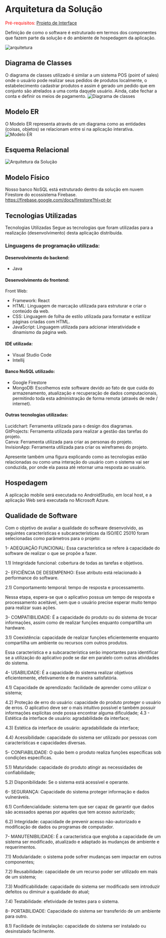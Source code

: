 # Arquitetura da Solução

<span style="color:red">Pré-requisitos: <a href="3-Projeto de Interface.md"> Projeto de Interface</a></span>

Definição de como o software é estruturado em termos dos componentes que fazem parte da solução e do ambiente de hospedagem da aplicação.

![arquitetura](https://github.com/ICEI-PUC-Minas-PMV-ADS/pmv-ads-2024-1-e4-proj-infra-t5-pmv-ads-2024-1-e4-proj-infra-t5-grupo01/assets/110863711/64958d19-07ff-4388-8e34-db964743e0b9)






## Diagrama de Classes

O diagrama de classes utilizado é similar a um sistema POS (point of sales) onde o usuário pode realizar seus pedidos de produtos localmente, o estabelecimento cadastrar produtos e assim é gerado um pedido que em conjunto são atrelados a uma conta daquele usuário. Ainda, cabe fechar a conta e definir os meios de pagamento.
![Diagrama de classes](img/DiagramaClasse.png)

## Modelo ER

O Modelo ER representa através de um diagrama como as entidades (coisas, objetos) se relacionam entre si na aplicação interativa.
![Modelo ER](img/DiagramaER.png)

## Esquema Relacional

![Arquitetura da Solução](img/EsquemaRelacional.png)
## Modelo Físico 

Nosso banco NoSQL está estruturado dentro da solução em nuvem Firestore do ecossistema Firebase.</br>
https://firebase.google.com/docs/firestore?hl=pt-br

## Tecnologias Utilizadas
Tecnologias Utilizadas
Segue as tecnologias que foram utilizadas para a realização (desenvolvimento) desta aplicação distribuída.

### Linguagens de programação utilizada:

#### Desenvolvimento do backend:
- Java
#### Desenvolvimento do frontend:
Front Web:
- Framework: React
- HTML: Linguagem de marcação utilizada para estruturar e criar o conteúdo da web. </br>
- CSS: Linguagem de folha de estilo utilizada para formatar e estilizar páginas criadas com HTML.</br>
- JavaScript: Linguagem utilizada para adcionar interatividade e dinamismo da página web.</br>
#### IDE utilizada: </br>
- Visual Studio Code</br> 
- Intellij</br> 
#### Banco NoSQL utilizado: </br> 
- Google Firestore
- MongoDB: Escolhemos este software devido ao fato de que cuida do armazenamento, atualização e recuperação de dados computacionais, permitindo toda esta administração de forma remota (através de rede / internet).</br>
#### Outras tecnologias utilizadas:</br>
Lucidchart: Ferramenta utilizada para o design dos diagramas.</br>
GitProjects: Ferramenta utilizada para realizar a gestão das tarefas do projeto.</br>
Canva: Ferramenta utilizada para criar as personas do projeto.</br>
InvisionApp: Ferramenta utilizada para criar os wireframes do projeto.



Apresente também uma figura explicando como as tecnologias estão relacionadas ou como uma interação do usuário com o sistema vai ser conduzida, por onde ela passa até retornar uma resposta ao usuário.

## Hospedagem

A aplicação mobile será executada no AndroidStudio, em local host, e a aplicação Web será executada no Microsoft Azure.

## Qualidade de Software

Com o objetivo de avaliar a qualidade do software desenvolvido, as seguintes características e subcaracterísticas da ISO/IEC 25010 foram selecionadas como parâmetros para o projeto:

1- ADEQUAÇÃO FUNCIONAL:
Essa característica se refere à capacidade do software de realizar o que se propõe a fazer.

1.1) Integridade funcional: cobertura de todas as tarefas e objetivos.

2- EFICIÊNCIA DE DESEMPENHO:
Esse atributo está relacionado à performance do software.

2.1) Comportamento temporal: tempo de resposta e processamento.

Nessa etapa, espera-se que o aplicativo possua um tempo de resposta e processamento aceitável, sem que o usuário precise esperar muito tempo para realizar suas ações.

3- COMPATIBILIDADE:
É a capacidade do produto ou do sistema de trocar informações, assim como de realizar funções enquanto compartilha um hardware.

3.1) Coexistência: capacidade de realizar funções eficientemente enquanto compartilha um ambiente ou recursos com outros produtos.

Essa característica e a subcaracterística serão importantes para identificar se a utilização do aplicativo pode se dar em paralelo com outras atividades do sistema.

4- USABILIDADE:
É a capacidade do sistema realizar objetivos eficientemente, efetivamente e de maneira satisfatória.

4.1) Capacidade de aprendizado: facilidade de aprender como utilizar o sistema;

4.2) Proteção de erro do usuário: capacidade do produto proteger o usuário de erros. O aplicativo deve ser o mais intuitivo possível e também possuir informações explícitas onde possa encontrar alguma dificuldade; 4.3 - Estética da interface de usuário: agradabilidade da interface;

4.3) Estética da interface de usuário: agradabilidade da interface;

4.4) Acessibilidade: capacidade do sistema ser utilizado por pessoas com características e capacidades diversas.

5- CONFIABILIDADE:
O quão bem o produto realiza funções específicas sob condições específicas.

5.1) Maturidade: capacidade do produto atingir as necessidades de confiabilidade;

5.2) Disponibilidade: Se o sistema está acessível e operante.

6- SEGURANÇA:
Capacidade do sistema proteger informação e dados vulneráveis.

6.1) Confidencialidade: sistema tem que ser capaz de garantir que dados são acessados apenas por aqueles que tem acesso autorizado;

6.2) Integridade: capacidade de prevenir acesso não-autorizado e modificação de dados ou programas de computador.

7- MANUTENIBILIDADE:
É a característica que engloba a capacidade de um sistema ser modificado, atualizado e adaptado às mudanças de ambiente e requerimentos.

7.1) Modularidade: o sistema pode sofrer mudanças sem impactar em outros componentes;

7.2) Reusabilidade: capacidade de um recurso poder ser utilizado em mais de um sistema;

7.3) Modificabilidade: capacidade do sistema ser modificado sem introduzir defeitos ou diminuir a qualidade do atual;

7.4) Testabilidade: efetividade de testes para o sistema.

8- PORTABILIDADE:
Capacidade do sistema ser transferido de um ambiente para outro.

8.1) Facilidade de instalação: capacidade do sistema ser instalado ou desinstalado facilmente.

